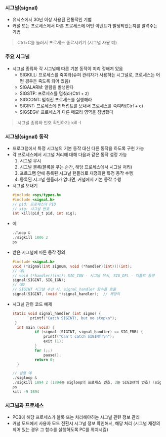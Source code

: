 ### 시그널(signal)
- 유닉스에서 30년 이상 사용된 전통적인 기법
- 커널 또는 프로세스에서 다른 프로세스에 어떤 이벤트가 발생되었는지를 알려주는 기법
> Ctrl+C를 눌러서 프로세스 종료시키기 (시그널 사용 예)

### 주요 시그널
- 시그널 종류와 각 시그널에 따른 기본 동작이 미리 정해져 있음
  + SIGKILL: 프로세스를 죽여라(슈퍼 관리자가 사용하는 시그널로, 프로세스는 어떤 경우든 죽도록 되어 있음)
  + SIGALARM: 알람을 발생한다
  + SIGSTP: 프로세스를 멈춰라(Ctrl + z)
  + SIGCONT: 멈춰진 프로세스를 실행해라
  + SIGINT: 프로세스에 인터럽트를 보내서 프로세스를 죽여라(Ctrl + c)
  + SIGSEGV: 프로세스가 다른 메모리 영역을 침범했다
> 시그널 종류와 번호 확인하기: kill -l

### 시그널(signal) 동작
- 프로그램에서 특정 시그널의 기본 동작 대신 다른 동작을 하도록 구현 가능
- 각 프로세스에서 시그널 처리에 대해 다음과 같은 동작 설정 가능
  1. 시그널 무시
  2. 시그널 블록(블록을 푸는 순간, 해당 프로세스에서 시그널 처리)
  3. 프로그램 안에 등록된 시그널 핸들러로 재정의한 특정 동작 수행
  4. 등록된 시그널 핸들러가 없다면, 커널에서 기본 동작 수행
- 시그널 보내기
  ```c
  #include <sys/types.h>
  #include <signal.h>
  // pid: 프로세스의 PID
  // sig: 시그널 번호
  int kill(pid_t pid, int sig);
  ```
- 예
  ```c
  ./loop &
  ./sigkill 1806 2
  ps
  ```
- 받은 시그널에 따른 동작 정의
  ```c
  #include <signal.h>
  void (*signal(int signum, void (*handler)(int)))(int);
  // 예1
  // void (*handler)(int): SIG_IGN - 시그널 무시, SIG_DFL - 디폴트 동작
  signal(SIGINT, SIG_IGN);
  // 예2
  // SIGINT 시그널 수신 시, signal_handler 함수를 호출
  signal(SIGINT, (void *)signal_handler);  // 재정의
  ```
- 시그널 관련 코드 예제
  ```c
  static void signal_handler (int signo) {
          printf("Catch SIGINT!, but no stop\n");
   }
    int main (void) {
            if (signal (SIGINT, signal_handler) == SIG_ERR) {
                printf("Can't catch SIGINT!\n");
                exit (1);
            }
            for (;;)
                pause();
            return 0;
    }
  ```
  ```c
  // 실행 예
  ./sigloop &
  ./sigkill 1894 2 (1894는 sigloop의 프로세스 번호, 2는 SIGINT의 번호) (sigkill이라는 실행파일에 있는 것)
  ps
  kill -9 1894
  ```
### 시그널과 프로세스
- PCB에 해당 프로세스가 블록 또는 처리해야하는 시그널 관련 정보 관리
- 커널 모드에서 사용자 모드 전환시 시그널 정보 확인해서, 해당 처리 (시그널 재정의되어 있는 경우 그 함수를 실행하도록 PC를 위치시킴)
  
  
  
  
  
  
  
  
  
  
  
  
  
  
  
  
  
